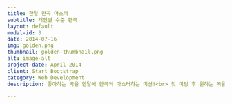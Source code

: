 ```yaml
---
title: 한달 한곡 마스터
subtitle: 개인별 수준 편곡
layout: default
modal-id: 3
date: 2014-07-16
img: golden.png
thumbnail: golden-thumbnail.png
alt: image-alt
project-date: April 2014
client: Start Bootstrap
category: Web Development
description: 좋아하는 곡을 한달에 한곡씩 마스터하는 미션!<br> 첫 미팅 후 원하는 곡을 개인 연주 수준에 맞게 편곡하여 맞춤 제작!<br> 완전 초보는 기초적인 피아노 수업 후 진행.<br> 한달 후 나만의 레파토리 완성!!<br>

---
```

